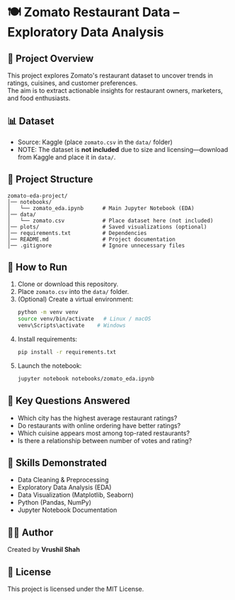 # 🍽️ Zomato Restaurant Data – Exploratory Data Analysis

## 📖 Project Overview
This project explores Zomato's restaurant dataset to uncover trends in ratings, cuisines, and customer preferences.  
The aim is to extract actionable insights for restaurant owners, marketers, and food enthusiasts.

## 📊 Dataset
- Source: Kaggle (place `zomato.csv` in the `data/` folder)
- NOTE: The dataset is **not included** due to size and licensing—download from Kaggle and place it in `data/`.

## 📂 Project Structure
```
zomato-eda-project/
│── notebooks/
│   └── zomato_eda.ipynb      # Main Jupyter Notebook (EDA)
│── data/
│   └── zomato.csv            # Place dataset here (not included)
│── plots/                    # Saved visualizations (optional)
│── requirements.txt          # Dependencies
│── README.md                 # Project documentation
│── .gitignore                # Ignore unnecessary files
```

## 🚀 How to Run
1. Clone or download this repository.
2. Place `zomato.csv` into the `data/` folder.
3. (Optional) Create a virtual environment:
   ```bash
   python -m venv venv
   source venv/bin/activate   # Linux / macOS
   venv\Scripts\activate    # Windows
   ```
4. Install requirements:
   ```bash
   pip install -r requirements.txt
   ```
5. Launch the notebook:
   ```bash
   jupyter notebook notebooks/zomato_eda.ipynb
   ```

## 🔑 Key Questions Answered
- Which city has the highest average restaurant ratings?
- Do restaurants with online ordering have better ratings?
- Which cuisine appears most among top-rated restaurants?
- Is there a relationship between number of votes and rating?

## 📌 Skills Demonstrated
- Data Cleaning & Preprocessing
- Exploratory Data Analysis (EDA)
- Data Visualization (Matplotlib, Seaborn)
- Python (Pandas, NumPy)
- Jupyter Notebook Documentation

## 👨‍💻 Author
Created by **Vrushil Shah**

## 📜 License
This project is licensed under the MIT License.
